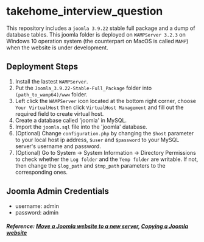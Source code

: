 # takehome_interview_question

This repository includes a `joomla 3.9.22` stable full package and a dump of database tables. This joomla folder is deployed on `WAMPServer 3.2.3` on Windows 10 operation system (the counterpart on MacOS is called `MAMP`) when the website is under development.

## Deployment Steps
1. Install the lastest `WAMPServer`.
2. Put the `Joomla_3.9.22-Stable-Full_Package` folder into `(path_to_wamp64)/www` folder.
3. Left click the `WAMPServer` icon located at the bottom right corner, choose `Your VirtualHost` then click `VirtualHost Management` and fill out the required field to create virtual host.
3. Create a database called 'joomla' in MySQL.
4. Import the `joomla.sql` file into the 'joomla' database.
5. (Optional) Change `configuration.php` by changing the `$host` parameter to your local host ip address, `$user` and `$password` to your MySQL server's username and password.
6. (Optional) Go to System -> System Information -> Directory Permissions to check whether the `Log folder` and the `Temp folder` are writable. If not, then change the `$log_path` and `$tmp_path` parameters to the corresponding ones.

## Joomla Admin Credentials
* username: admin
* password: admin

##### Reference: [Move a Joomla website to a new server](https://buckleupstudios.com/move-a-joomla-website-to-a-new-server/), [Copying a Joomla website](https://docs.joomla.org/Copying_a_Joomla_website)
